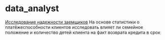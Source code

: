 # data_analyst
[Исследование надежности заемщиков](d2a41e7f-0281-435f-85b2-0087de4eecd0.ipynb)
На основе статистики о платёжеспособности клиентов исследовать влияет ли семейное положение и количество детей клиента на факт возврата кредита в срок
